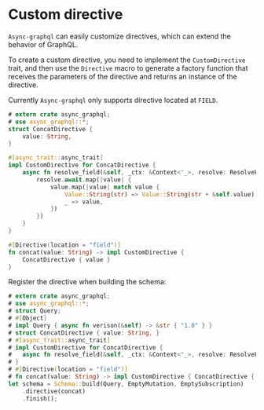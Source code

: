 # Custom directive

`Async-graphql` can easily customize directives, which can extend the behavior of GraphQL.

To create a custom directive, you need to implement the `CustomDirective` trait, and then use the `Directive` macro to 
generate a factory function that receives the parameters of the directive and returns an instance of the directive.

Currently `Async-graphql` only supports directive located at `FIELD`.

```rust
# extern crate async_graphql;
# use async_graphql::*;
struct ConcatDirective {
    value: String,
}

#[async_trait::async_trait]
impl CustomDirective for ConcatDirective {
    async fn resolve_field(&self, _ctx: &Context<'_>, resolve: ResolveFut<'_>) -> ServerResult<Option<Value>> {
        resolve.await.map(|value| {
            value.map(|value| match value {
                Value::String(str) => Value::String(str + &self.value),
                _ => value,
            })
        })
    }
}

#[Directive(location = "field")]
fn concat(value: String) -> impl CustomDirective {
    ConcatDirective { value }
}
```

Register the directive when building the schema:

```rust
# extern crate async_graphql;
# use async_graphql::*;
# struct Query;
# #[Object]
# impl Query { async fn verison(&self) -> &str { "1.0" } }
# struct ConcatDirective { value: String, }
# #[async_trait::async_trait]
# impl CustomDirective for ConcatDirective {
#   async fn resolve_field(&self, _ctx: &Context<'_>, resolve: ResolveFut<'_>) -> ServerResult<Option<Value>> { todo!() }
# }
# #[Directive(location = "field")]
# fn concat(value: String) -> impl CustomDirective { ConcatDirective { value } }
let schema = Schema::build(Query, EmptyMutation, EmptySubscription)
    .directive(concat)
    .finish();
```
